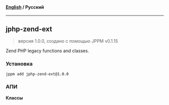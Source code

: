 #### [English](README.md) / **Русский**

---

## jphp-zend-ext
> версия 1.0.0, создано с помощью JPPM v0.1.15

Zend PHP legacy functions and classes.

### Установка
```
jppm add jphp-zend-ext@1.0.0
```

### АПИ
**Классы**